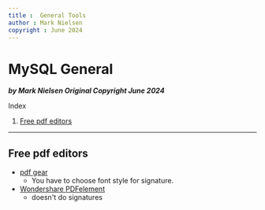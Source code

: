 ```yaml
---
title :  General Tools
author : Mark Nielsen
copyright : June 2024
---
```



MySQL General
==============================

_**by Mark Nielsen
Original Copyright June 2024**_

Index

1. [Free pdf editors](#pdf)


* * *
<a name=pdf></a>Free pdf editors
-----

* [pdf gear](https://www.pdfgear.com/)
   * You have to choose font style for signature. 
* [Wondershare PDFelement](#https://pdf.wondershare.net/ad/pdf-editor/pdfelement-new.html?gad_source=1&gclid=Cj0KCQjwj9-zBhDyARIsAERjds0Eya5N6i5gPOA9tFbECuTFbUJqKI8iWks7cdTr_xo8mJzrHNIQDG4aAqPmEALw_wcB)
   * doesn't do signatures


